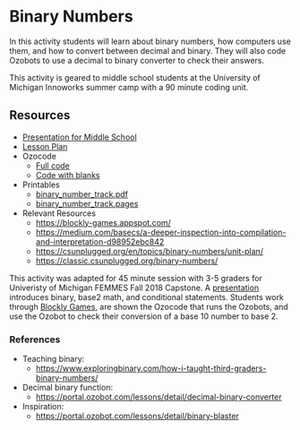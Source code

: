 # Binary Numbers

In this activity students will learn about binary numbers, how computers use them, and how to convert between decimal and binary. They will also code Ozobots to use a decimal to binary converter to check their answers. 

This activity is geared to middle school students at the University of Michigan Innoworks summer camp with a 90 minute coding unit. 

## Resources
- [Presentation for Middle School](2018-08-23_decimalBinaryConversion.pptx)
- [Lesson Plan](OzobotBinaryNumbers.pdf)
- Ozocode
  - [Full code](decimalBinaryConverter.ozocode)
  - [Code with blanks](decimalBinaryConverter_Blanks.ozocode)
- Printables
  - [binary_number_track.pdf](binary_number_track.pdf)
  - [binary_number_track.pages](binary_number_track.pages)
- Relevant Resources
  - https://blockly-games.appspot.com/
  - https://medium.com/basecs/a-deeper-inspection-into-compilation-and-interpretation-d98952ebc842
  - https://csunplugged.org/en/topics/binary-numbers/unit-plan/
  - https://classic.csunplugged.org/binary-numbers/
  
This activity was adapted for 45 minute session with 3-5 graders for Univeristy of Michigan FEMMES Fall 2018 Capstone. A [presentation](2018-11-10_decimalBinaryConversion.pptx) introduces binary, base2 math, and conditional statements. Students work through [Blockly Games](https://blockly-games.appspot.com/maze?lang=en), are shown the Ozocode that runs the Ozobots, and use the Ozobot to check their conversion of a base 10 number to base 2.
  
### References
- Teaching binary:
  - https://www.exploringbinary.com/how-i-taught-third-graders-binary-numbers/
- Decimal binary function:
  - https://portal.ozobot.com/lessons/detail/decimal-binary-converter
- Inspiration:
  - https://portal.ozobot.com/lessons/detail/binary-blaster
